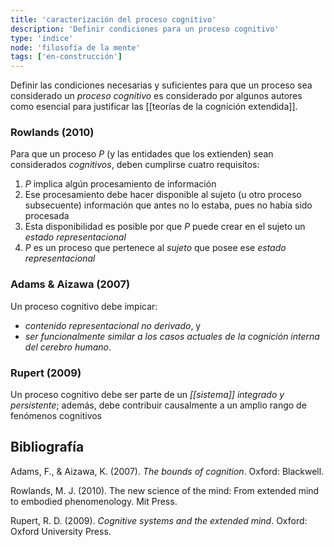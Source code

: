 ```yaml
---
title: 'caracterización del proceso cognitivo'
description: 'Definir condiciones para un proceso cognitivo'
type: 'índice'
node: 'filosofía de la mente'
tags: ['en-construcción']
---
```


Definir las condiciones necesarias y suficientes para que un proceso sea considerado un *proceso cognitivo* es considerado por algunos autores como esencial para justificar las [[teorías de la cognición extendida]].

### Rowlands (2010)

Para que un proceso *P* (y las entidades que los extienden) sean considerados *cognitivos*, deben cumplirse cuatro requisitos:

1. *P* implica algún procesamiento de información
2. Ese procesamiento debe hacer disponible al sujeto (u otro proceso subsecuente) información que antes no lo estaba, pues no había sido procesada
3. Esta disponibilidad es posible por que *P* puede crear en el sujeto un *estado representacional*
4. *P* es un proceso que pertenece al *sujeto* que posee ese *estado representacional*

### Adams & Aizawa (2007)

Un proceso cognitivo debe impicar:

- *contenido representacional no derivado*, y 
- *ser funcionalmente similar a los casos actuales de la cognición interna del cerebro humano*.  

### Rupert (2009)

Un proceso cognitivo debe ser parte de un *[[sistema]] integrado y persistente*; además, debe contribuir causalmente a un amplio rango de fenómenos cognitivos


## Bibliografía

Adams, F., & Aizawa, K.  (2007). *The bounds of cognition*. Oxford: Blackwell.

Rowlands, M. J. (2010). The new science of the mind: From extended mind to embodied phenomenology. Mit Press.

Rupert, R. D. (2009). *Cognitive systems and the extended mind*. Oxford: Oxford University Press.
